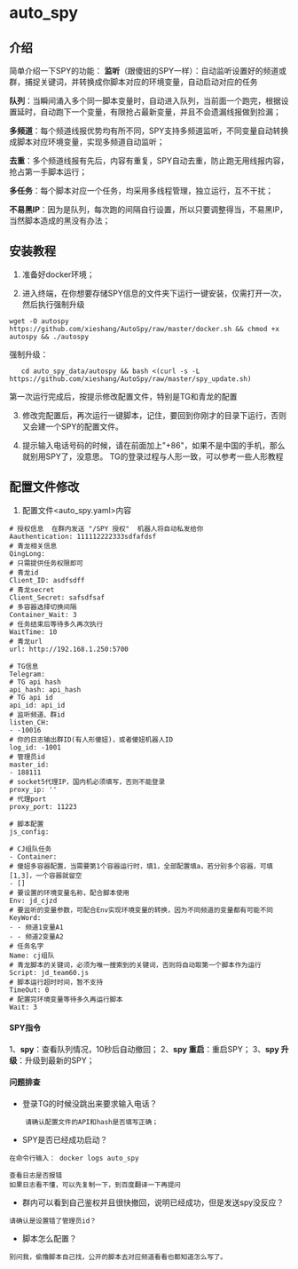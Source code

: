 # auto_spy

## 介绍
简单介绍一下SPY的功能：
**监听**（跟傻妞的SPY一样）：自动监听设置好的频道或群，捕捉关键词，并转换成你脚本对应的环境变量，自动启动对应的任务

**队列**：当瞬间涌入多个同一脚本变量时，自动进入队列，当前面一个跑完，根据设置延时，自动跑下一个变量，有限抢占最新变量，并且不会遗漏线报做到捡漏；

**多频道**：每个频道线报优势均有所不同，SPY支持多频道监听，不同变量自动转换成脚本对应环境变量，实现多频道自动监听；

**去重**：多个频道线报有先后，内容有重复，SPY自动去重，防止跑无用线报内容，抢占第一手脚本运行；

**多任务**：每个脚本对应一个任务，均采用多线程管理，独立运行，互不干扰；

**不易黑IP**：因为是队列，每次跑的间隔自行设置，所以只要调整得当，不易黑IP，当然脚本造成的黑没有办法；



## 安装教程

1.  准备好docker环境；

2.  进入终端，在你想要存储SPY信息的文件夹下运行一键安装，仅需打开一次，然后执行强制升级
   ```
   wget -O autospy https://github.com/xieshang/AutoSpy/raw/master/docker.sh && chmod +x autospy && ./autospy
   ```
   强制升级：
   ```
      cd auto_spy_data/autospy && bash <(curl -s -L https://github.com/xieshang/AutoSpy/raw/master/spy_update.sh)
   ```
   
   第一次运行完成后，按提示修改配置文件，特别是TG和青龙的配置

3. 修改完配置后，再次运行一键脚本，记住，要回到你刚才的目录下运行，否则又会建一个SPY的配置文件。
   
4. 提示输入电话号码的时候，请在前面加上"+86"，如果不是中国的手机，那么就别用SPY了，没意思。
   TG的登录过程与人形一致，可以参考一些人形教程


## 配置文件修改

1.  配置文件<auto_spy.yaml>内容
   ````
# 授权信息  在群内发送 "/SPY 授权"  机器人将自动私发给你
Aauthentication: 111112222333sdfafdsf
# 青龙相关信息
QingLong:
  # 只需提供任务权限即可
  # 青龙id
  Client_ID: asdfsdff
  # 青龙secret
  Client_Secret: safsdfsaf
  # 多容器选择切换间隔
  Container_Wait: 3
  # 任务结束后等待多久再次执行
  WaitTime: 10
  # 青龙url
  url: http://192.168.1.250:5700

# TG信息
Telegram:
  # TG api hash
  api_hash: api_hash
  # TG api id
  api_id: api_id
  # 监听频道、群id
  listen_CH:
  - -10016
  # 你的日志输出群ID(有人形傻妞)，或者傻妞机器人ID
  log_id: -1001
  # 管理员id
  master_id:
  - 188111
  # socket5代理IP，国内机必须填写，否则不能登录
  proxy_ip: ''
  # 代理port
  proxy_port: 11223

# 脚本配置
js_config:

# CJ组队任务
- Container:
  # 傻妞多容器配置，当需要第1个容器运行时，填1，全部配置填a，若分别多个容器，可填[1,3]，一个容器就留空
  - []
  # 要设置的环境变量名称，配合脚本使用
  Env: jd_cjzd
  # 要监听的变量参数，可配合Env实现环境变量的转换，因为不同频道的变量都有可能不同
  KeyWord:
  - - 频道1变量A1
  - - 频道2变量A2
  # 任务名字
  Name: cj组队
  # 青龙脚本的关键词，必须为唯一搜索到的关键词，否则将自动取第一个脚本作为运行
  Script: jd_team60.js
  # 脚本运行超时时间，暂不支持
  TimeOut: 0
  # 配置完环境变量等待多久再运行脚本
  Wait: 3

   ````

#### SPY指令
1、**spy**：查看队列情况，10秒后自动撤回；
2、**spy 重启**：重启SPY；
3、**spy 升级**：升级到最新的SPY；


#### 问题排查
* 登录TG的时候没跳出来要求输入电话？
```
    请确认配置文件的API和hash是否填写正确；
```

* SPY是否已经成功启动？
```
在命令行输入： docker logs auto_spy

查看日志是否报错
如果日志看不懂，可以先复制一下，到百度翻译一下再提问
```

* 群内可以看到自己鉴权并且很快撤回，说明已经成功，但是发送spy没反应？
```
请确认是设置错了管理员id？
```

* 脚本怎么配置？
```
别问我，偷撸脚本自己找，公开的脚本去对应频道看看也都知道怎么写了。
```